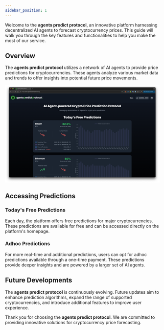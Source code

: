 ```yaml
---
sidebar_position: 1
---
```


Welcome to the **agents predict protocol**, an innovative platform harnessing decentralized AI agents to forecast cryptocurrency prices. This guide will walk you through the key features and functionalities to help you make the most of our service.

## Overview
The **agents predict protocol** utilizes a network of AI agents to provide price predictions for cryptocurrencies. These agents analyze various market data and trends to offer insights into potential future price movements.

![alt text](image.png)

## Accessing Predictions
### Today's Free Predictions
Each day, the platform offers free predictions for major cryptocurrencies. These predictions are available for free and can be accessed directly on the platform's homepage.

### Adhoc Predictions
For more real-time and additional predictions, users can opt for adhoc predictions available through a one-time payment. These predictions provide deeper insights and are powered by a larger set of AI agents.

## Future Developments
The **agents predict protocol** is continuously evolving. Future updates aim to enhance prediction algorithms, expand the range of supported cryptocurrencies, and introduce additional features to improve user experience.

Thank you for choosing the **agents predict protocol**. We are committed to providing innovative solutions for cryptocurrency price forecasting.